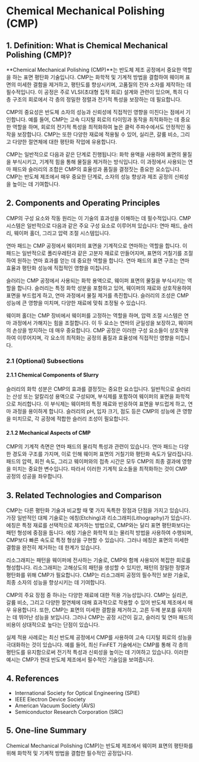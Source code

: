 # Chemical Mechanical Polishing (CMP)

## 1. Definition: What is **Chemical Mechanical Polishing (CMP)**?
**Chemical Mechanical Polishing (CMP)**는 반도체 제조 공정에서 중요한 역할을 하는 표면 평탄화 기술입니다. CMP는 화학적 및 기계적 방법을 결합하여 웨이퍼 표면의 미세한 결함을 제거하고, 평탄도를 향상시키며, 고품질의 전자 소자를 제작하는 데 필수적입니다. 이 공정은 주로 VLSI(초대형 집적 회로) 설계와 관련이 있으며, 특히 다층 구조의 회로에서 각 층의 정밀한 정렬과 전기적 특성을 보장하는 데 필요합니다.

CMP의 중요성은 반도체 소자의 성능과 신뢰성에 직접적인 영향을 미친다는 점에서 기인합니다. 예를 들어, CMP는 고속 디지털 회로의 타이밍과 동작을 최적화하는 데 중요한 역할을 하며, 회로의 전기적 특성을 최적화하여 높은 클럭 주파수에서도 안정적인 동작을 보장합니다. CMP는 또한 다양한 재료에 적용될 수 있어, 실리콘, 갈륨 비소, 그리고 다양한 절연체에 대한 평탄화 작업에 유용합니다.

CMP는 일반적으로 다음과 같은 단계로 진행됩니다: 화학 용액을 사용하여 표면의 물질을 부식시키고, 기계적 힘을 통해 물질을 제거하는 방식입니다. 이 과정에서 사용되는 연마 패드와 슬러리의 조합은 CMP의 효율성과 품질을 결정짓는 중요한 요소입니다. CMP는 반도체 제조에서 매우 중요한 단계로, 소자의 성능 향상과 제조 공정의 신뢰성을 높이는 데 기여합니다.

## 2. Components and Operating Principles
CMP의 구성 요소와 작동 원리는 이 기술의 효과성을 이해하는 데 필수적입니다. CMP 시스템은 일반적으로 다음과 같은 주요 구성 요소로 이루어져 있습니다: 연마 패드, 슬러리, 웨이퍼 홀더, 그리고 압력 조절 시스템입니다.

연마 패드는 CMP 공정에서 웨이퍼의 표면을 기계적으로 연마하는 역할을 합니다. 이 패드는 일반적으로 폴리우레탄과 같은 고분자 재료로 만들어지며, 표면의 거칠기를 조절하여 원하는 연마 효과를 얻는 데 중요한 역할을 합니다. 연마 패드의 표면 구조는 연마 효율과 평탄화 성능에 직접적인 영향을 미칩니다.

슬러리는 CMP 공정에서 사용되는 화학 용액으로, 웨이퍼 표면의 물질을 부식시키는 역할을 합니다. 슬러리는 특정 화학 성분을 포함하고 있어, 웨이퍼의 재료와 상호작용하여 표면을 부드럽게 하고, 연마 과정에서 물질 제거를 촉진합니다. 슬러리의 조성은 CMP 성능에 큰 영향을 미치며, 다양한 재료에 맞춰 조정될 수 있습니다.

웨이퍼 홀더는 CMP 장비에서 웨이퍼를 고정하는 역할을 하며, 압력 조절 시스템은 연마 과정에서 가해지는 힘을 조절합니다. 이 두 요소는 연마의 균일성을 보장하고, 웨이퍼의 손상을 방지하는 데 매우 중요합니다. CMP 공정은 이러한 구성 요소들이 상호작용하여 이루어지며, 각 요소의 최적화는 공정의 품질과 효율성에 직접적인 영향을 미칩니다.

### 2.1 (Optional) Subsections
#### 2.1.1 Chemical Components of Slurry
슬러리의 화학 성분은 CMP의 효과를 결정짓는 중요한 요소입니다. 일반적으로 슬러리는 산성 또는 알칼리성 용액으로 구성되며, 부식제를 포함하여 웨이퍼의 표면을 화학적으로 처리합니다. 이 부식제는 웨이퍼의 특정 재료와 반응하여 표면을 부드럽게 하고, 연마 과정을 용이하게 합니다. 슬러리의 pH, 입자 크기, 점도 등은 CMP의 성능에 큰 영향을 미치므로, 각 공정에 적합한 슬러리 조성이 필요합니다.

#### 2.1.2 Mechanical Aspects of CMP
CMP의 기계적 측면은 연마 패드의 물리적 특성과 관련이 있습니다. 연마 패드는 다양한 경도와 구조를 가지며, 이로 인해 웨이퍼 표면의 거칠기와 평탄화 속도가 달라집니다. 패드의 압력, 회전 속도, 그리고 웨이퍼와의 접촉 시간은 모두 CMP의 최종 결과에 영향을 미치는 중요한 변수입니다. 따라서 이러한 기계적 요소들을 최적화하는 것이 CMP 공정의 성공을 좌우합니다.

## 3. Related Technologies and Comparison
CMP는 다른 평탄화 기술과 비교할 때 몇 가지 독특한 장점과 단점을 가지고 있습니다. 가장 일반적인 대체 기술로는 에칭(Etching)과 리소그래피(Lithography)가 있습니다. 에칭은 특정 재료를 선택적으로 제거하는 방법으로, CMP와는 달리 표면 평탄화보다는 패턴 형성에 중점을 둡니다. 에칭 기술은 화학적 또는 물리적 방법을 사용하여 수행되며, CMP보다 빠른 속도로 특정 형상을 구현할 수 있습니다. 그러나 에칭은 표면의 미세한 결함을 완전히 제거하는 데 한계가 있습니다.

리소그래피는 패턴을 웨이퍼에 전사하는 기술로, CMP와 함께 사용되어 복잡한 회로를 형성합니다. 리소그래피는 고해상도의 패턴을 생성할 수 있지만, 패턴의 정밀한 정렬과 평탄화를 위해 CMP가 필요합니다. CMP는 리소그래피 공정의 필수적인 보완 기술로, 최종 소자의 성능을 향상시키는 데 기여합니다.

CMP의 주요 장점 중 하나는 다양한 재료에 대한 적용 가능성입니다. CMP는 실리콘, 갈륨 비소, 그리고 다양한 절연체에 대해 효과적으로 작용할 수 있어 반도체 제조에서 매우 유용합니다. 또한, CMP는 표면의 미세한 결함을 제거하고, 고른 두께 분포를 유지하는 데 뛰어난 성능을 보입니다. 그러나 CMP는 공정 시간이 길고, 슬러리 및 연마 패드의 비용이 상대적으로 높다는 단점이 있습니다.

실제 적용 사례로는 최신 반도체 공정에서 CMP를 사용하여 고속 디지털 회로의 성능을 극대화하는 것이 있습니다. 예를 들어, 최신 FinFET 기술에서는 CMP를 통해 각 층의 평탄도를 유지함으로써 전기적 특성과 신뢰성을 높이는 데 기여하고 있습니다. 이러한 예시는 CMP가 현대 반도체 제조에서 필수적인 기술임을 보여줍니다.

## 4. References
- International Society for Optical Engineering (SPIE)
- IEEE Electron Device Society
- American Vacuum Society (AVS)
- Semiconductor Research Corporation (SRC)

## 5. One-line Summary
Chemical Mechanical Polishing (CMP)는 반도체 제조에서 웨이퍼 표면의 평탄화를 위해 화학적 및 기계적 방법을 결합한 필수적인 공정입니다.